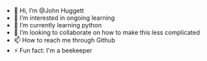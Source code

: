 - 👋 Hi, I’m @John Huggett
- 👀 I’m interested in ongoing learning
- 🌱 I’m currently learning python
- 💞️ I’m looking to collaborate on how to make this less complicated
- 📫 How to reach me through Github
- ⚡ Fun fact: I'm a beekeeper

<!---
JohnHuggett/JohnHuggett is a ✨ special ✨ repository because its `README.md` (this file) appears on your GitHub profile.
You can click the Preview link to take a look at your changes.
--->
